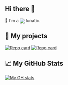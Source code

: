 ## Hi there 👋
📱 I'm a [<img align='center' src="https://img.shields.io/badge/-React Native-282C34?style=flat-square&logo=react&logoColor=61DAFB"/>](https://reactnative.dev/) lunatic.

## :jigsaw: My projects
[![Repo card](https://github-readme-stats-gamma-gold.vercel.app/api/pin/?username=criszz77&repo=luna&theme=dark)](https://github.com/criszz77/luna)
[![Repo card](https://github-readme-stats-gamma-gold.vercel.app/api/pin/?username=criszz77&repo=react-native-media-console&theme=dark)](https://github.com/criszz77/react-native-media-console)

## :chart_with_upwards_trend: My GitHub Stats
[![My GH stats](https://github-readme-stats-gamma-gold.vercel.app/api?username=criszz77&theme=dark)](https://github.com/criszz77)
<!-- ![My Top Languages](https://github-readme-stats-gamma-gold.vercel.app/api/top-langs/?username=criszz77&theme=dark&layout=compact) -->

<!--
**criszz77/criszz77** is a ✨ _special_ ✨ repository because its `README.md` (this file) appears on your GitHub profile.

Here are some ideas to get you started:

- 🔭 I’m currently working on ...
- 🌱 I’m currently learning ...
- 👯 I’m looking to collaborate on ...
- 🤔 I’m looking for help with ...
- 💬 Ask me about ...
- 📫 How to reach me: ...
- 😄 Pronouns: ...
- ⚡ Fun fact: ...
-->
